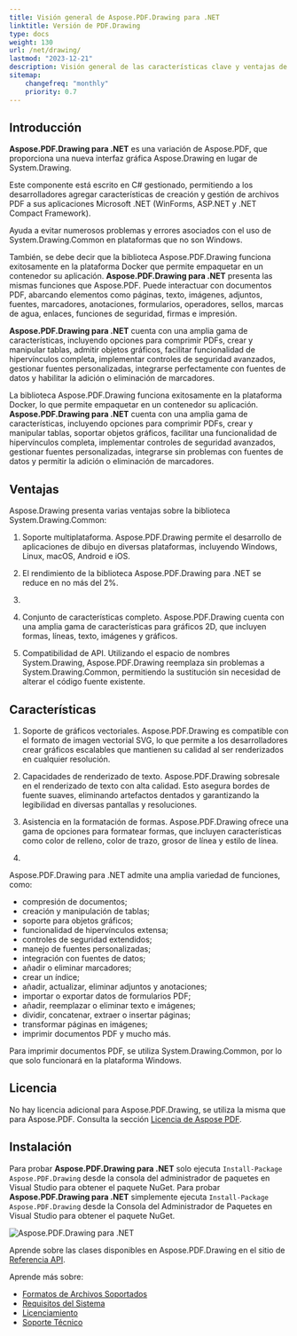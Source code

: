```yaml
---
title: Visión general de Aspose.PDF.Drawing para .NET
linktitle: Versión de PDF.Drawing
type: docs
weight: 130
url: /net/drawing/
lastmod: "2023-12-21"
description: Visión general de las características clave y ventajas de la biblioteca Aspose.PDF.Drawing para .NET.
sitemap:
    changefreq: "monthly"
    priority: 0.7
---
```


## Introducción

**Aspose.PDF.Drawing para .NET** es una variación de Aspose.PDF, que proporciona una nueva interfaz gráfica Aspose.Drawing en lugar de System.Drawing.

Este componente está escrito en C# gestionado, permitiendo a los desarrolladores agregar características de creación y gestión de archivos PDF a sus aplicaciones Microsoft .NET (WinForms, ASP.NET y .NET Compact Framework).

Ayuda a evitar numerosos problemas y errores asociados con el uso de System.Drawing.Common en plataformas que no son Windows.

También, se debe decir que la biblioteca Aspose.PDF.Drawing funciona exitosamente en la plataforma Docker que permite empaquetar en un contenedor su aplicación.
**Aspose.PDF.Drawing para .NET** presenta las mismas funciones que Aspose.PDF. Puede interactuar con documentos PDF, abarcando elementos como páginas, texto, imágenes, adjuntos, fuentes, marcadores, anotaciones, formularios, operadores, sellos, marcas de agua, enlaces, funciones de seguridad, firmas e impresión.

**Aspose.PDF.Drawing para .NET** cuenta con una amplia gama de características, incluyendo opciones para comprimir PDFs, crear y manipular tablas, admitir objetos gráficos, facilitar funcionalidad de hipervínculos completa, implementar controles de seguridad avanzados, gestionar fuentes personalizadas, integrarse perfectamente con fuentes de datos y habilitar la adición o eliminación de marcadores.

La biblioteca Aspose.PDF.Drawing funciona exitosamente en la plataforma Docker, lo que permite empaquetar en un contenedor su aplicación.
**Aspose.PDF.Drawing para .NET** cuenta con una amplia gama de características, incluyendo opciones para comprimir PDFs, crear y manipular tablas, soportar objetos gráficos, facilitar una funcionalidad de hipervínculos completa, implementar controles de seguridad avanzados, gestionar fuentes personalizadas, integrarse sin problemas con fuentes de datos y permitir la adición o eliminación de marcadores.

## Ventajas

Aspose.Drawing presenta varias ventajas sobre la biblioteca System.Drawing.Common:

1. Soporte multiplataforma. Aspose.PDF.Drawing permite el desarrollo de aplicaciones de dibujo en diversas plataformas, incluyendo Windows, Linux, macOS, Android e iOS.

1. El rendimiento de la biblioteca Aspose.PDF.Drawing para .NET se reduce en no más del 2%. 

1.
1. Conjunto de características completo. Aspose.PDF.Drawing cuenta con una amplia gama de características para gráficos 2D, que incluyen formas, líneas, texto, imágenes y gráficos.

1. Compatibilidad de API. Utilizando el espacio de nombres System.Drawing, Aspose.PDF.Drawing reemplaza sin problemas a System.Drawing.Common, permitiendo la sustitución sin necesidad de alterar el código fuente existente.

## Características

1. Soporte de gráficos vectoriales. Aspose.PDF.Drawing es compatible con el formato de imagen vectorial SVG, lo que permite a los desarrolladores crear gráficos escalables que mantienen su calidad al ser renderizados en cualquier resolución.

1. Capacidades de renderizado de texto. Aspose.PDF.Drawing sobresale en el renderizado de texto con alta calidad. Esto asegura bordes de fuente suaves, eliminando artefactos dentados y garantizando la legibilidad en diversas pantallas y resoluciones.

1. Asistencia en la formatación de formas. Aspose.PDF.Drawing ofrece una gama de opciones para formatear formas, que incluyen características como color de relleno, color de trazo, grosor de línea y estilo de línea.
1.

Aspose.PDF.Drawing para .NET admite una amplia variedad de funciones, como:

- compresión de documentos;
- creación y manipulación de tablas;
- soporte para objetos gráficos;
- funcionalidad de hipervínculos extensa;
- controles de seguridad extendidos;
- manejo de fuentes personalizadas;
- integración con fuentes de datos;
- añadir o eliminar marcadores;
- crear un índice;
- añadir, actualizar, eliminar adjuntos y anotaciones;
- importar o exportar datos de formularios PDF;
- añadir, reemplazar o eliminar texto e imágenes;
- dividir, concatenar, extraer o insertar páginas;
- transformar páginas en imágenes;
- imprimir documentos PDF y mucho más.

Para imprimir documentos PDF, se utiliza System.Drawing.Common, por lo que solo funcionará en la plataforma Windows.

## Licencia

No hay licencia adicional para Aspose.PDF.Drawing, se utiliza la misma que para Aspose.PDF. Consulta la sección [Licencia de Aspose PDF](/pdf/net/licensing/).

## Instalación

Para probar **Aspose.PDF.Drawing para .NET** solo ejecuta `Install-Package Aspose.PDF.Drawing` desde la consola del administrador de paquetes en Visual Studio para obtener el paquete NuGet.
Para probar **Aspose.PDF.Drawing para .NET** simplemente ejecuta `Install-Package Aspose.PDF.Drawing` desde la Consola del Administrador de Paquetes en Visual Studio para obtener el paquete NuGet.

![Aspose.PDF.Drawing para .NET](nuget.png)

Aprende sobre las clases disponibles en Aspose.PDF.Drawing en el sitio de [Referencia API](https://reference.aspose.com/pdf/net/aspose.pdf.drawing/).

Aprende más sobre:

- [Formatos de Archivos Soportados](/pdf/net/supported-file-formats/)
- [Requisitos del Sistema](/pdf/net/system-requirements/)
- [Licenciamiento](/pdf/net/licensing/)
- [Soporte Técnico](/pdf/net/technical-support/)
